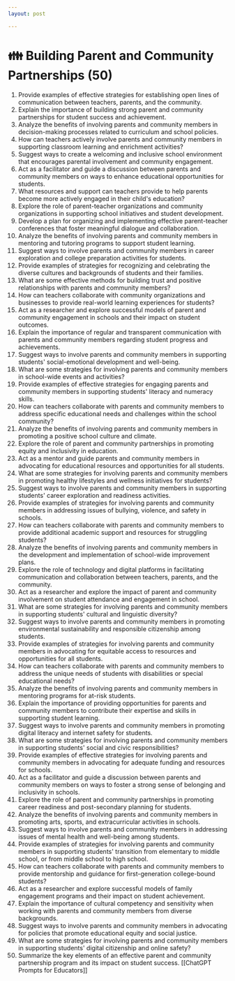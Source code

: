 ```yaml
---
layout: post

---
```

# 👪 Building Parent and Community Partnerships (50)

1. Provide examples of effective strategies for establishing open lines of communication between teachers, parents, and the community.
2. Explain the importance of building strong parent and community partnerships for student success and achievement.
3. Analyze the benefits of involving parents and community members in decision-making processes related to curriculum and school policies.
4. How can teachers actively involve parents and community members in supporting classroom learning and enrichment activities?
5. Suggest ways to create a welcoming and inclusive school environment that encourages parental involvement and community engagement.
6. Act as a facilitator and guide a discussion between parents and community members on ways to enhance educational opportunities for students.
7. What resources and support can teachers provide to help parents become more actively engaged in their child's education?
8. Explore the role of parent-teacher organizations and community organizations in supporting school initiatives and student development.
9. Develop a plan for organizing and implementing effective parent-teacher conferences that foster meaningful dialogue and collaboration.
10. Analyze the benefits of involving parents and community members in mentoring and tutoring programs to support student learning.
11. Suggest ways to involve parents and community members in career exploration and college preparation activities for students.
12. Provide examples of strategies for recognizing and celebrating the diverse cultures and backgrounds of students and their families.
13. What are some effective methods for building trust and positive relationships with parents and community members?
14. How can teachers collaborate with community organizations and businesses to provide real-world learning experiences for students?
15. Act as a researcher and explore successful models of parent and community engagement in schools and their impact on student outcomes.
16. Explain the importance of regular and transparent communication with parents and community members regarding student progress and achievements.
17. Suggest ways to involve parents and community members in supporting students' social-emotional development and well-being.
18. What are some strategies for involving parents and community members in school-wide events and activities?
19. Provide examples of effective strategies for engaging parents and community members in supporting students' literacy and numeracy skills.
20. How can teachers collaborate with parents and community members to address specific educational needs and challenges within the school community?
21. Analyze the benefits of involving parents and community members in promoting a positive school culture and climate.
22. Explore the role of parent and community partnerships in promoting equity and inclusivity in education.
23. Act as a mentor and guide parents and community members in advocating for educational resources and opportunities for all students.
24. What are some strategies for involving parents and community members in promoting healthy lifestyles and wellness initiatives for students?
25. Suggest ways to involve parents and community members in supporting students' career exploration and readiness activities.
26. Provide examples of strategies for involving parents and community members in addressing issues of bullying, violence, and safety in schools.
27. How can teachers collaborate with parents and community members to provide additional academic support and resources for struggling students?
28. Analyze the benefits of involving parents and community members in the development and implementation of school-wide improvement plans.
29. Explore the role of technology and digital platforms in facilitating communication and collaboration between teachers, parents, and the community.
30. Act as a researcher and explore the impact of parent and community involvement on student attendance and engagement in school.
31. What are some strategies for involving parents and community members in supporting students' cultural and linguistic diversity?
32. Suggest ways to involve parents and community members in promoting environmental sustainability and responsible citizenship among students.
33. Provide examples of strategies for involving parents and community members in advocating for equitable access to resources and opportunities for all students.
34. How can teachers collaborate with parents and community members to address the unique needs of students with disabilities or special educational needs?
35. Analyze the benefits of involving parents and community members in mentoring programs for at-risk students.
36. Explain the importance of providing opportunities for parents and community members to contribute their expertise and skills in supporting student learning.
37. Suggest ways to involve parents and community members in promoting digital literacy and internet safety for students.
38. What are some strategies for involving parents and community members in supporting students' social and civic responsibilities?
39. Provide examples of effective strategies for involving parents and community members in advocating for adequate funding and resources for schools.
40. Act as a facilitator and guide a discussion between parents and community members on ways to foster a strong sense of belonging and inclusivity in schools.
41. Explore the role of parent and community partnerships in promoting career readiness and post-secondary planning for students.
42. Analyze the benefits of involving parents and community members in promoting arts, sports, and extracurricular activities in schools.
43. Suggest ways to involve parents and community members in addressing issues of mental health and well-being among students.
44. Provide examples of strategies for involving parents and community members in supporting students' transition from elementary to middle school, or from middle school to high school.
45. How can teachers collaborate with parents and community members to provide mentorship and guidance for first-generation college-bound students?
46. Act as a researcher and explore successful models of family engagement programs and their impact on student achievement.
47. Explain the importance of cultural competency and sensitivity when working with parents and community members from diverse backgrounds.
48. Suggest ways to involve parents and community members in advocating for policies that promote educational equity and social justice.
49. What are some strategies for involving parents and community members in supporting students' digital citizenship and online safety?
50. Summarize the key elements of an effective parent and community partnership program and its impact on student success.
[[ChatGPT Prompts for Educators]]